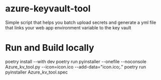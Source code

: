 # azure-keyvault-tool
Simple script that helps you batch upload secrets and generate a yml file that links your web app environment variable to the key vault

# Run and Build locally
poetry install --with dev
poetry run pyinstaller --onefile --noconsole Azure_kv_tool.py --icon=icon.ico --add-data="icon.ico;."
poetry run pyinstaller Azure_kv_tool.spec